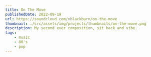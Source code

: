 ```yaml
---
title: On The Move
publishedDate: 2022-09-19
url: https://soundcloud.com/nblackburn/on-the-move
thumbnail: ./src/assets/img/projects/thumbnails/on-the-move.png
description: My second ever composition, sit back and vibe.
tags:
    - music
    - 80's
    - pop
---
```

